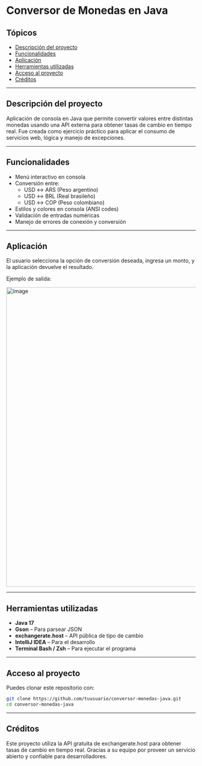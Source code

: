 # Conversor de Monedas en Java

## Tópicos

- [Descripción del proyecto](#descripción-del-proyecto)
- [Funcionalidades](#funcionalidades)
- [Aplicación](#aplicación)
- [Herramientas utilizadas](#herramientas-utilizadas)
- [Acceso al proyecto](#acceso-al-proyecto)
- [Créditos](#créditos)

---

## Descripción del proyecto

Aplicación de consola en Java que permite convertir valores entre distintas monedas usando una API externa para obtener tasas de cambio en tiempo real. Fue creada como ejercicio práctico para aplicar el consumo de servicios web, lógica y manejo de excepciones.

---

## Funcionalidades

- Menú interactivo en consola
- Conversión entre:
  - USD ↔ ARS (Peso argentino)
  - USD ↔ BRL (Real brasileño)
  - USD ↔ COP (Peso colombiano)
- Estilos y colores en consola (ANSI codes)
- Validación de entradas numéricas
- Manejo de errores de conexión y conversión

---

## Aplicación

El usuario selecciona la opción de conversión deseada, ingresa un monto, y la aplicación devuelve el resultado.

Ejemplo de salida:

<img width="795" alt="image" src="https://github.com/user-attachments/assets/c18ab1e5-f326-4e52-8aec-b7233893d037" />

---

## Herramientas utilizadas

- **Java 17**
- **Gson** – Para parsear JSON
- **exchangerate.host** – API pública de tipo de cambio
- **IntelliJ IDEA** – Para el desarrollo
- **Terminal Bash / Zsh** – Para ejecutar el programa

---

## Acceso al proyecto

Puedes clonar este repositorio con:
```bash
git clone https://github.com/tuusuario/conversor-monedas-java.git
cd conversor-monedas-java
```

---

## Créditos
Este proyecto utiliza la API gratuita de exchangerate.host para obtener tasas de cambio en tiempo real. Gracias a su equipo por proveer un servicio abierto y confiable para desarrolladores.

